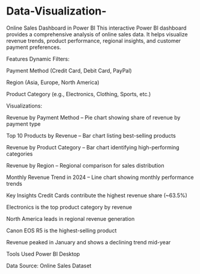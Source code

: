 # Data-Visualization-

Online Sales Dashboard in Power BI
This interactive Power BI dashboard provides a comprehensive analysis of online sales data. It helps visualize revenue trends, product performance, regional insights, and customer payment preferences.

 Features
Dynamic Filters:

Payment Method (Credit Card, Debit Card, PayPal)

Region (Asia, Europe, North America)

Product Category (e.g., Electronics, Clothing, Sports, etc.)

Visualizations:

 Revenue by Payment Method – Pie chart showing share of revenue by payment type

 Top 10 Products by Revenue – Bar chart listing best-selling products

 Revenue by Product Category – Bar chart identifying high-performing categories

 Revenue by Region – Regional comparison for sales distribution

Monthly Revenue Trend in 2024 – Line chart showing monthly performance trends

Key Insights
Credit Cards contribute the highest revenue share (~63.5%)

Electronics is the top product category by revenue

North America leads in regional revenue generation

Canon EOS R5 is the highest-selling product

Revenue peaked in January and shows a declining trend mid-year

 Tools Used
Power BI Desktop

Data Source: Online Sales Dataset
